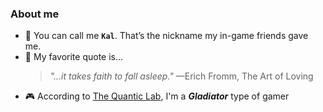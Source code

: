 <!-- **k4lm3d/k4lm3d** is a ✨ _special_ ✨ repository because its `README.md` (this file) appears on your GitHub profile. -->
### About me

- 👤 You can call me **`Kal`**. That’s the nickname my in-game friends gave me.
- 📖 My favorite quote is...
    > *"...it takes faith to fall asleep."* &mdash;Erich Fromm, The Art of Loving
- 🎮 According to [The Quantic Lab](https://quantic.page.link/h5ioQWnBvFZi84cr7), I'm a ***Gladiator*** type of gamer

<!--
- 📫 How to reach me: ...
- 🌱 I’m currently learning ...
- 👯 I’m looking to collaborate on ...
- 🤔 I’m looking for help with ...
- 😄 Pronouns: ...
- 🔭 I’m currently working on...
- ⚡ Fun fact/s: ...
- 🤫 TMI/s: ...
- 💬 Ask me about ...
-->
